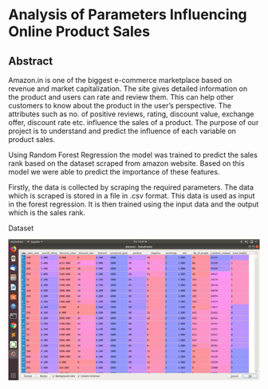 # Analysis of Parameters Influencing Online Product Sales

<h2>Abstract</h2>

Amazon.in is one of the biggest e-commerce marketplace based on revenue and market capitalization. The site gives detailed information on the product and users can rate and review them. This can help other customers to know about the product in the user’s perspective. The attributes such as no. of positive reviews, rating, discount value, exchange offer, discount rate etc. influence the sales of a product. The purpose of our project is to understand and predict the influence of each variable on product sales. 

Using Random Forest Regression the model was trained to predict the sales rank based on the dataset scraped from amazon website. Based on this model we were able to predict the importance of these features.

Firstly, the data is collected by scraping the required parameters. The data which is scraped is stored in a file in .csv format. This data is used as input in the forest regression. It is then trained using the input data and the output which is the sales rank. 

Dataset

<img src="Images/datasetss.png" width="800"/>
